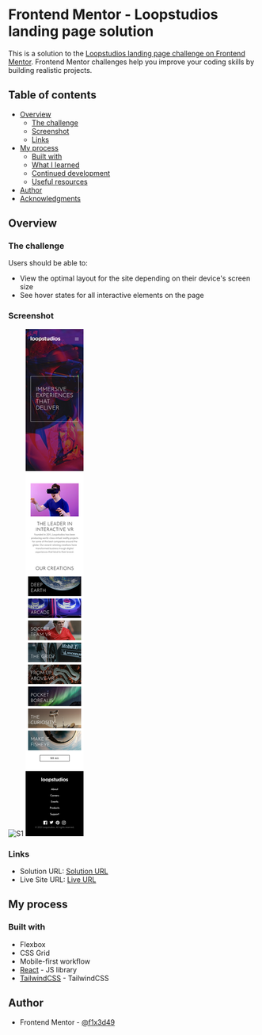 # Frontend Mentor - Loopstudios landing page solution

This is a solution to the [Loopstudios landing page challenge on Frontend Mentor](https://www.frontendmentor.io/challenges/loopstudios-landing-page-N88J5Onjw). Frontend Mentor challenges help you improve your coding skills by building realistic projects.

## Table of contents

- [Overview](#overview)
  - [The challenge](#the-challenge)
  - [Screenshot](#screenshot)
  - [Links](#links)
- [My process](#my-process)
  - [Built with](#built-with)
  - [What I learned](#what-i-learned)
  - [Continued development](#continued-development)
  - [Useful resources](#useful-resources)
- [Author](#author)
- [Acknowledgments](#acknowledgments)

## Overview

### The challenge

Users should be able to:

- View the optimal layout for the site depending on their device's screen size
- See hover states for all interactive elements on the page

### Screenshot

![S1](./Loopstudios1.png)
![S2](./Loopstudios2.png)

### Links

- Solution URL: [Solution URL](https://www.frontendmentor.io/solutions/landing-page-using-tailwindcss-and-react-Y458Oq_O6t)
- Live Site URL: [Live URL](https://frontendmentor-loopstudios-three.vercel.app/)

## My process

### Built with

- Flexbox
- CSS Grid
- Mobile-first workflow
- [React](https://reactjs.org/) - JS library
- [TailwindCSS](https://tailwindcss.com/) - TailwindCSS

## Author

- Frontend Mentor - [@f1x3d49](https://www.frontendmentor.io/profile/f1x3d49)
